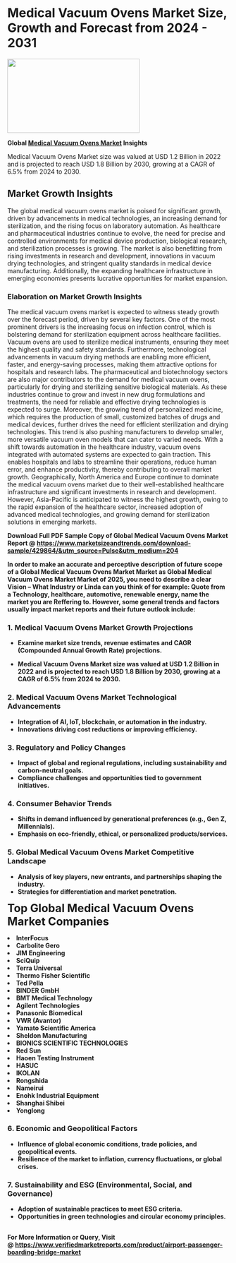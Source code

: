 <H1>Medical Vacuum Ovens Market Size, Growth and Forecast from 2024 - 2031</H1><img class="aligncenter size-medium wp-image-584254" src="https://thirdeyenews.in/wp-content/uploads/2024/09/Global-Market-Research-300x168.jpeg" alt="" width="300" height="168" /><p><strong>Global&nbsp;<a href="https://www.marketsizeandtrends.com/download-sample/429864/&amp;utm_source=Pulse&amp;utm_medium=204">Medical Vacuum Ovens Market</a> Insights</strong></p><p>Medical Vacuum Ovens Market size was valued at USD 1.2 Billion in 2022 and is projected to reach USD 1.8 Billion by 2030, growing at a CAGR of 6.5% from 2024 to 2030.</p><p><h2>Market Growth Insights</h2> The global medical vacuum ovens market is poised for significant growth, driven by advancements in medical technologies, an increasing demand for sterilization, and the rising focus on laboratory automation. As healthcare and pharmaceutical industries continue to evolve, the need for precise and controlled environments for medical device production, biological research, and sterilization processes is growing. The market is also benefitting from rising investments in research and development, innovations in vacuum drying technologies, and stringent quality standards in medical device manufacturing. Additionally, the expanding healthcare infrastructure in emerging economies presents lucrative opportunities for market expansion. <p><strong></strong></p> <h3>Elaboration on Market Growth Insights</h3> The medical vacuum ovens market is expected to witness steady growth over the forecast period, driven by several key factors. One of the most prominent drivers is the increasing focus on infection control, which is bolstering demand for sterilization equipment across healthcare facilities. Vacuum ovens are used to sterilize medical instruments, ensuring they meet the highest quality and safety standards. Furthermore, technological advancements in vacuum drying methods are enabling more efficient, faster, and energy-saving processes, making them attractive options for hospitals and research labs. The pharmaceutical and biotechnology sectors are also major contributors to the demand for medical vacuum ovens, particularly for drying and sterilizing sensitive biological materials. As these industries continue to grow and invest in new drug formulations and treatments, the need for reliable and effective drying technologies is expected to surge. Moreover, the growing trend of personalized medicine, which requires the production of small, customized batches of drugs and medical devices, further drives the need for efficient sterilization and drying technologies. This trend is also pushing manufacturers to develop smaller, more versatile vacuum oven models that can cater to varied needs. With a shift towards automation in the healthcare industry, vacuum ovens integrated with automated systems are expected to gain traction. This enables hospitals and labs to streamline their operations, reduce human error, and enhance productivity, thereby contributing to overall market growth. Geographically, North America and Europe continue to dominate the medical vacuum ovens market due to their well-established healthcare infrastructure and significant investments in research and development. However, Asia-Pacific is anticipated to witness the highest growth, owing to the rapid expansion of the healthcare sector, increased adoption of advanced medical technologies, and growing demand for sterilization solutions in emerging markets. <p><strong></p><p><span class=""><strong>Download Full PDF Sample Copy of Global Medical Vacuum Ovens Market Report</strong> @ <a href="https://www.marketsizeandtrends.com/download-sample/429864/&amp;utm_source=Pulse&amp;utm_medium=204" target="_blank">https://www.marketsizeandtrends.com/download-sample/429864/&amp;utm_source=Pulse&amp;utm_medium=204</a></span></p><p>In order to make an accurate and perceptive description of future scope of a Global&nbsp;Medical Vacuum Ovens Market Market as Global&nbsp;Medical Vacuum Ovens Market Market of 2025, you need to describe a clear Vision &ndash; What Industry or Linda can you think of for example: Quote from a Technology, healthcare, automotive, renewable energy, name the market you are Reffering to. However, some general trends and factors usually impact market reports and their future outlook include:</p><h3>1.&nbsp;<strong>Medical Vacuum Ovens Market Growth Projections</strong></h3><ul><li>Examine market size trends, revenue estimates and CAGR (Compounded Annual Growth Rate) projections.</li><li><p>Medical Vacuum Ovens Market size was valued at USD 1.2 Billion in 2022 and is projected to reach USD 1.8 Billion by 2030, growing at a CAGR of 6.5% from 2024 to 2030.</p></li></ul><h3>2.&nbsp;<strong>Medical Vacuum Ovens Market Technological Advancements</strong></h3><ul><li>Integration of AI, IoT, blockchain, or automation in the industry.</li><li>Innovations driving cost reductions or improving efficiency.</li></ul><h3>3.&nbsp;<strong>Regulatory and Policy Changes</strong></h3><ul><li>Impact of global and regional regulations, including sustainability and carbon-neutral goals.</li><li>Compliance challenges and opportunities tied to government initiatives.</li></ul><h3>4.&nbsp;<strong>Consumer Behavior Trends</strong></h3><ul><li>Shifts in demand influenced by generational preferences (e.g., Gen Z, Millennials).</li><li>Emphasis on eco-friendly, ethical, or personalized products/services.</li></ul><h3>5.&nbsp;<strong>Global Medical Vacuum Ovens Market Competitive Landscape</strong></h3><ul><li>Analysis of key players, new entrants, and partnerships shaping the industry.</li><li>Strategies for differentiation and market penetration.</li></ul><p data-pm-slice="1 1 []"><span style="color: inherit; font-family: inherit; font-size: 25px;">Top Global Medical Vacuum Ovens Market Companies</span></p><div class="" data-test-id=""><p><li>InterFocus</li><li> Carbolite Gero</li><li> JIM Engineering</li><li> SciQuip</li><li> Terra Universal</li><li> Thermo Fisher Scientific</li><li> Ted Pella</li><li> BINDER GmbH</li><li> BMT Medical Technology</li><li> Agilent Technologies</li><li> Panasonic Biomedical</li><li> VWR (Avantor)</li><li> Yamato Scientific America</li><li> Sheldon Manufacturing</li><li> BIONICS SCIENTIFIC TECHNOLOGIES</li><li> Red Sun</li><li> Haoen Testing Instrument</li><li> HASUC</li><li> IKOLAN</li><li> Rongshida</li><li> Nameirui</li><li> Enohk Industrial Equipment</li><li> Shanghai Shibei</li><li> Yonglong</li></p></div><h3>6.&nbsp;<strong>Economic and Geopolitical Factors</strong></h3><ul><li>Influence of global economic conditions, trade policies, and geopolitical events.</li><li>Resilience of the market to inflation, currency fluctuations, or global crises.</li></ul><h3>7.&nbsp;<strong>Sustainability and ESG (Environmental, Social, and Governance)</strong></h3><ul><li>Adoption of sustainable practices to meet ESG criteria.</li><li>Opportunities in green technologies and circular economy principles.</li></ul><h2><strong style="font-size: 14px;">For More Information or Query, Visit @&nbsp;</strong><a style="background-color: #ffffff; font-size: 14px;" href="https://www.marketsizeandtrends.com/report/medical-vacuum-ovens-market/" target="_blank">https://www.verifiedmarketreports.com/product/airport-passenger-boarding-bridge-market</a></h2>
